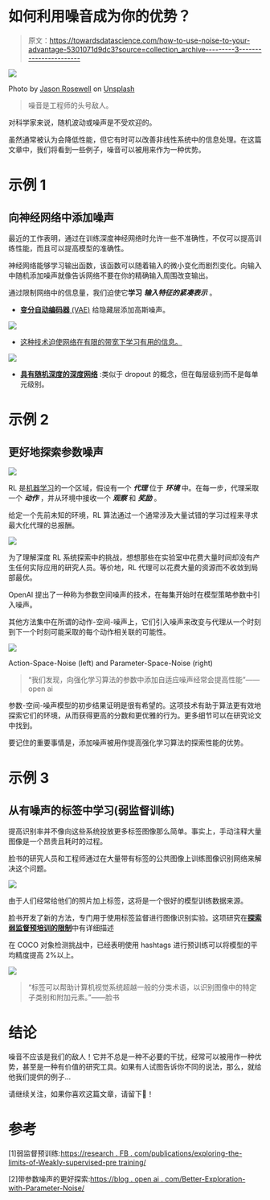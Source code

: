 # 如何利用噪音成为你的优势？

> 原文：<https://towardsdatascience.com/how-to-use-noise-to-your-advantage-5301071d9dc3?source=collection_archive---------3----------------------->

![](img/9b83260508d9ee49d10f1cd420aa8c8f.png)

Photo by [Jason Rosewell](https://unsplash.com/@jasonrosewell?utm_source=medium&utm_medium=referral) on [Unsplash](https://unsplash.com?utm_source=medium&utm_medium=referral)

> 噪音是工程师的头号敌人。

对科学家来说，随机波动或噪声是不受欢迎的。

虽然通常被认为会降低性能，但它有时可以改善非线性系统中的信息处理。在这篇文章中，我们将看到一些例子，噪音可以被用来作为一种优势。

# 示例 1

## 向神经网络中添加噪声

最近的工作表明，通过在训练深度神经网络时允许一些不准确性，不仅可以提高训练性能，而且可以提高模型的准确性。

神经网络能够学习输出函数，该函数可以随着输入的微小变化而剧烈变化。向输入中随机添加噪声就像告诉网络不要在你的精确输入周围改变输出。

通过限制网络中的信息量，我们迫使它**学习** ***输入特征的紧凑表示*** 。

*   [**变分自动编码器** (VAE)](https://arxiv.org/abs/1312.6114) 给隐藏层添加高斯噪声。

![](img/10a7c4863f6d9ce697f7554e742806f7.png)

*   [这种技术迫使网络在有限的带宽下学习有用的信息。](http://www.cs.toronto.edu/~rsalakhu/papers/srivastava14a.pdf)

![](img/7f84b02f2ea1b8791578b50c8e9bc6da.png)

*   [**具有随机深度的深度网络**](https://arxiv.org/abs/1603.09382) :类似于 dropout 的概念，但在每层级别而不是每单元级别。

# 示例 2

## 更好地探索参数噪声

![](img/b30e24fa215804242b185853d00ed3ea.png)

RL 是[机器学习](https://en.wikipedia.org/wiki/Machine_learning)的一个区域，假设有一个 ***代理*** 位于 ***环境*** 中。在每一步，代理采取一个 ***动作*** ，并从环境中接收一个 ***观察*** 和 ***奖励*** 。

给定一个先前未知的环境，RL 算法通过一个通常涉及大量试错的学习过程来寻求最大化代理的总报酬。

![](img/98e5fe05a23f7b2a945acbb1693eb60c.png)

为了理解深度 RL 系统探索中的挑战，想想那些在实验室中花费大量时间却没有产生任何实际应用的研究人员。等价地，RL 代理可以花费大量的资源而不收敛到局部最优。

OpenAI 提出了一种称为参数空间噪声的技术，在每集开始时在模型策略参数中引入噪声。

其他方法集中在所谓的动作-空间-噪声上，它们引入噪声来改变与代理从一个时刻到下一个时刻可能采取的每个动作相关联的可能性。

![](img/346e2eb8aea67c42bd1cc5b47e2c1cb1.png)

Action-Space-Noise (left) and Parameter-Space-Noise (right)

> “我们发现，向强化学习算法的参数中添加自适应噪声经常会提高性能”——open ai

参数-空间-噪声模型的初步结果证明是很有希望的。这项技术有助于算法更有效地探索它们的环境，从而获得更高的分数和更优雅的行为。更多细节可以在研究论文中找到。

要记住的重要事情是，添加噪声被用作提高强化学习算法的探索性能的优势。

# 示例 3

## 从有噪声的标签中学习(弱监督训练)

提高识别率并不像向这些系统投放更多标签图像那么简单。事实上，手动注释大量图像是一个昂贵且耗时的过程。

脸书的研究人员和工程师通过在大量带有标签的公共图像上训练图像识别网络来解决这个问题。

![](img/48c2e3443ac6944e0051fa5790e2566f.png)

由于人们经常给他们的照片加上标签，这将是一个很好的模型训练数据来源。

脸书开发了新的方法，专门用于使用标签监督进行图像识别实验。这项研究在[**探索弱监督预培训的限制**](https://research.fb.com/publications/exploring-the-limits-of-weakly-supervised-pretraining/)中有详细描述

在 COCO 对象检测挑战中，已经表明使用 hashtags 进行预训练可以将模型的平均精度提高 2%以上。

![](img/5afa0092eb445b517fe55e7182477283.png)

> “标签可以帮助计算机视觉系统超越一般的分类术语，以识别图像中的特定子类别和附加元素。”——脸书

# 结论

噪音不应该是我们的敌人！它并不总是一种不必要的干扰，经常可以被用作一种优势，甚至是一种有价值的研究工具。如果有人试图告诉你不同的说法，那么，就给他我们提供的例子…

请继续关注，如果你喜欢这篇文章，请留下👏！

# 参考

[1]弱监督预训练:[https://research . FB . com/publications/exploring-the-limits-of-Weakly-supervised-pre training/](https://research.fb.com/publications/exploring-the-limits-of-weakly-supervised-pretraining/)

[2]带参数噪声的更好探索:[https://blog . open ai . com/Better-Exploration-with-Parameter-Noise/](https://blog.openai.com/better-exploration-with-parameter-noise/)
